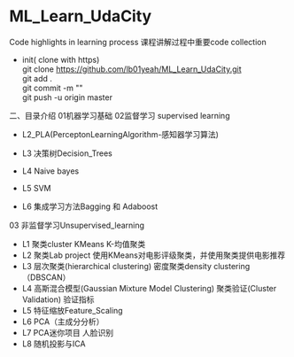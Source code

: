 # ML_Learn_UdaCity
  Code highlights in learning process
课程讲解过程中重要code collection

- init( clone with https)  
git clone https://github.com/lb01yeah/ML_Learn_UdaCity.git  
git add .  
git commit -m ""  
git push -u origin master 

二、目录介绍
01机器学习基础
02监督学习 supervised learning
 - L2_PLA(PerceptonLearningAlgorithm-感知器学习算法)

 - L3 决策树Decision_Trees

 - L4 Naive bayes

 - L5 SVM

 - L6 集成学习方法Bagging 和 Adaboost

03 非监督学习Unsupervised_learning
 - L1 聚类cluster 
   KMeans K-均值聚类
 - L2 聚类Lab project
   使用KMeans对电影评级聚类，并使用聚类提供电影推荐
 - L3 层次聚类(hierarchical clustering)
    密度聚类density clustering（DBSCAN）
 - L4 高斯混合模型(Gaussian Mixture Model Clustering)
    聚类验证(Cluster Validation)
    验证指标
 - L5 特征缩放Feature_Scaling
 - L6 PCA（主成分分析）
 - L7 PCA迷你项目
     人脸识别
 - L8 随机投影与ICA
 

